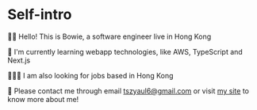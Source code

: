 # Self-intro

👋🏻 Hello! This is Bowie, a software engineer live in Hong Kong

🌱 I'm currently learning webapp technologies, like AWS, TypeScript and Next.js

👨🏻‍💻 I am also looking for jobs based in Hong Kong

🤝 Please contact me through email tszyaul6@gmail.com or visit [my site](www.lamtszyau.dev) to know more about me!
